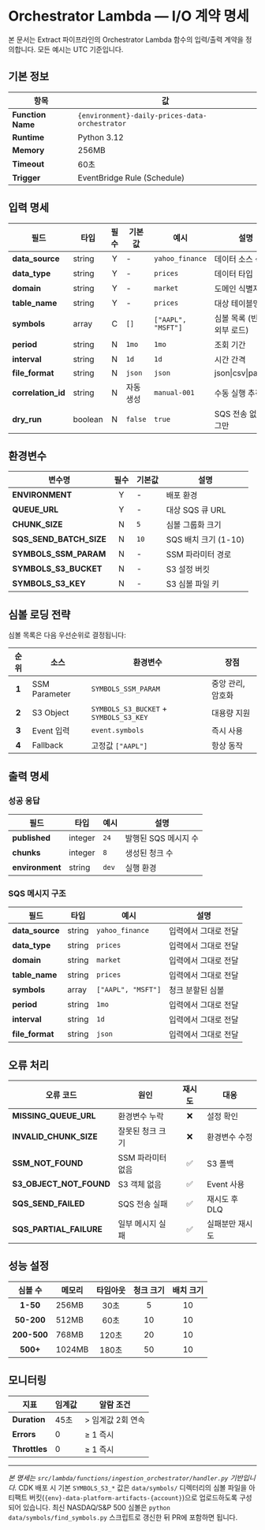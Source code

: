 # Orchestrator Lambda — I/O 계약 명세

본 문서는 Extract 파이프라인의 Orchestrator Lambda 함수의 입력/출력 계약을 정의합니다. 모든 예시는 UTC 기준입니다.

## 기본 정보

| 항목 | 값 |
|------|-----|
| **Function Name** | `{environment}-daily-prices-data-orchestrator` |
| **Runtime** | Python 3.12 |
| **Memory** | 256MB |
| **Timeout** | 60초 |
| **Trigger** | EventBridge Rule (Schedule) |

## 입력 명세

| 필드 | 타입 | 필수 | 기본값 | 예시 | 설명 |
|------|------|:---:|--------|------|------|
| **data_source** | string | Y | - | `yahoo_finance` | 데이터 소스 식별자 |
| **data_type** | string | Y | - | `prices` | 데이터 타입 |
| **domain** | string | Y | - | `market` | 도메인 식별자 |
| **table_name** | string | Y | - | `prices` | 대상 테이블명 |
| **symbols** | array | C | `[]` | `["AAPL", "MSFT"]` | 심볼 목록 (빈 경우 외부 로드) |
| **period** | string | N | `1mo` | `1mo` | 조회 기간 |
| **interval** | string | N | `1d` | `1d` | 시간 간격 |
| **file_format** | string | N | `json` | `json` | json\|csv\|parquet |
| **correlation_id** | string | N | 자동생성 | `manual-001` | 수동 실행 추적 ID |
| **dry_run** | boolean | N | `false` | `true` | SQS 전송 없이 로그만 |

## 환경변수

| 변수명 | 필수 | 기본값 | 설명 |
|--------|:---:|--------|------|
| **ENVIRONMENT** | Y | - | 배포 환경 |
| **QUEUE_URL** | Y | - | 대상 SQS 큐 URL |
| **CHUNK_SIZE** | N | `5` | 심볼 그룹화 크기 |
| **SQS_SEND_BATCH_SIZE** | N | `10` | SQS 배치 크기 (1-10) |
| **SYMBOLS_SSM_PARAM** | N | - | SSM 파라미터 경로 |
| **SYMBOLS_S3_BUCKET** | N | - | S3 설정 버킷 |
| **SYMBOLS_S3_KEY** | N | - | S3 심볼 파일 키 |

## 심볼 로딩 전략

심볼 목록은 다음 우선순위로 결정됩니다:

| 순위 | 소스 | 환경변수 | 장점 |
|:---:|------|---------|----- |
| **1** | SSM Parameter | `SYMBOLS_SSM_PARAM` | 중앙 관리, 암호화 |
| **2** | S3 Object | `SYMBOLS_S3_BUCKET` + `SYMBOLS_S3_KEY` | 대용량 지원 |
| **3** | Event 입력 | `event.symbols` | 즉시 사용 |
| **4** | Fallback | 고정값 `["AAPL"]` | 항상 동작 |

## 출력 명세

### 성공 응답

| 필드 | 타입 | 예시 | 설명 |
|------|------|------|------|
| **published** | integer | `24` | 발행된 SQS 메시지 수 |
| **chunks** | integer | `8` | 생성된 청크 수 |
| **environment** | string | `dev` | 실행 환경 |

### SQS 메시지 구조

| 필드 | 타입 | 예시 | 설명 |
|------|------|------|------|
| **data_source** | string | `yahoo_finance` | 입력에서 그대로 전달 |
| **data_type** | string | `prices` | 입력에서 그대로 전달 |
| **domain** | string | `market` | 입력에서 그대로 전달 |
| **table_name** | string | `prices` | 입력에서 그대로 전달 |
| **symbols** | array | `["AAPL", "MSFT"]` | 청크 분할된 심볼 |
| **period** | string | `1mo` | 입력에서 그대로 전달 |
| **interval** | string | `1d` | 입력에서 그대로 전달 |
| **file_format** | string | `json` | 입력에서 그대로 전달 |

## 오류 처리

| 오류 코드 | 원인 | 재시도 | 대응 |
|-----------|------|:-----:|------|
| **MISSING_QUEUE_URL** | 환경변수 누락 | ❌ | 설정 확인 |
| **INVALID_CHUNK_SIZE** | 잘못된 청크 크기 | ❌ | 환경변수 수정 |
| **SSM_NOT_FOUND** | SSM 파라미터 없음 | ✅ | S3 폴백 |
| **S3_OBJECT_NOT_FOUND** | S3 객체 없음 | ✅ | Event 사용 |
| **SQS_SEND_FAILED** | SQS 전송 실패 | ✅ | 재시도 후 DLQ |
| **SQS_PARTIAL_FAILURE** | 일부 메시지 실패 | ✅ | 실패분만 재시도 |

## 성능 설정

| 심볼 수 | 메모리 | 타임아웃 | 청크 크기 | 배치 크기 |
|:-------:|--------|:--------:|:--------:|:--------:|
| **1-50** | 256MB | 30초 | 5 | 10 |
| **50-200** | 512MB | 60초 | 10 | 10 |
| **200-500** | 768MB | 120초 | 20 | 10 |
| **500+** | 1024MB | 180초 | 50 | 10 |

## 모니터링

| 지표 | 임계값 | 알람 조건 |
|------|--------|-----------| 
| **Duration** | 45초 | > 임계값 2회 연속 |
| **Errors** | 0 | ≥ 1 즉시 |
| **Throttles** | 0 | ≥ 1 즉시 |

---

*본 명세는 `src/lambda/functions/ingestion_orchestrator/handler.py` 기반입니다.* CDK 배포 시 기본 `SYMBOLS_S3_*` 값은 `data/symbols/` 디렉터리의 심볼 파일을 아티팩트 버킷(`{env}-data-platform-artifacts-{account}`)으로 업로드하도록 구성되어 있습니다. 최신 NASDAQ/S&P 500 심볼은 `python data/symbols/find_symbols.py` 스크립트로 갱신한 뒤 PR에 포함하면 됩니다.

